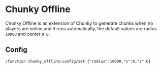 # Chunky Offline

Chunky Offline is an extension of Chunky to generate chunks when no players are online and it runs automatically, the default values are radius `10000` and center `0 0`.

## Config

```mcfunction
/function chunky_offline:config/set {"radius":10000,"x":0,"z":0}
```
